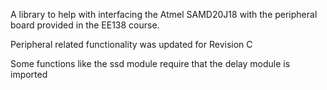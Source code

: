 A library to help with interfacing the Atmel SAMD20J18 with the peripheral board provided in the EE138 course.

Peripheral related functionality was updated for Revision C

Some functions like the ssd module require that the delay module is imported